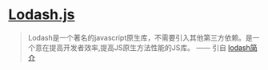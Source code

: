 # [Lodash.js](https://lodash.com/docs/)

> Lodash是一个著名的javascript原生库，不需要引入其他第三方依赖。是一个意在提高开发者效率,提高JS原生方法性能的JS库。
    —— 引自 [lodash简介](http://blog.yuansc.com/2015/09/02/lodash%E7%AE%80%E4%BB%8B/)

